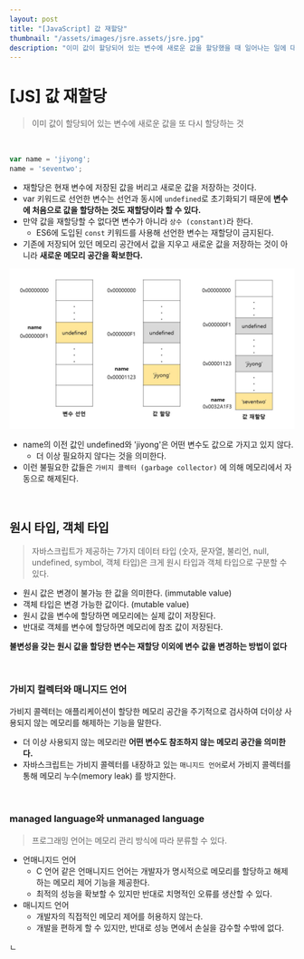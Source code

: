```yaml
---
layout: post
title: "[JavaScript] 값 재할당"
thumbnail: "/assets/images/jsre.assets/jsre.jpg"
description: "이미 값이 할당되어 있는 변수에 새로운 값을 할당했을 때 일어나는 일에 대해 알아보자."
---
```


# [JS] 값 재할당

> 이미 값이 할당되어 있는 변수에 새로운 값을 또 다시 할당하는 것

<br>

```javascript
var name = 'jiyong';
name = 'seventwo';
```

- 재할당은 현재 변수에 저장된 값을 버리고 새로운 값을 저장하는 것이다.
- var 키워드로 선언한 변수는 선언과 동시에 `undefined`로 초기화되기 때문에 **변수에 처음으로 값을 할당하는 것도 재할당이라 할 수 있다.**
- 만약 값을 재할당할 수 없다면 변수가 아니라 `상수 (constant)`라 한다.
  - ES6에 도입된 `const` 키워드를 사용해 선언한 변수는 재할당이 금지된다.
- 기존에 저장되어 있던 메모리 공간에서 값을 지우고 새로운 값을 저장하는 것이 아니라 **새로운 메모리 공간을 확보한다.**

![](/assets/images/jsre.assets/jsre.jpg)

- name의 이전 값인 undefined와 'jiyong'은 어떤 변수도 값으로 가지고 있지 않다.
  - 더 이상 필요하지 않다는 것을 의미한다.
- 이런 불필요한 값들은 `가비지 콜렉터 (garbage collector)` 에 의해 메모리에서 자동으로 해제된다.

<br>

## 원시 타입, 객체 타입

> 자바스크립트가 제공하는 7가지 데이터 타입 (숫자, 문자열, 불리언, null, undefined, symbol, 객체 타입)은 크게 원시 타입과 객체 타입으로 구분할 수 있다.

- 원시 값은 변경이 불가능 한 값을 의미한다. (immutable value)
- 객체 타입은 변경 가능한 값이다. (mutable value)
- 원시 값을 변수에 할당하면 메모리에는 실제 값이 저장된다.
- 반대로 객체를 변수에 할당하면 메모리에 참조 값이 저장된다.

**불변성을 갖는 원시 값을 할당한 변수는 재할당 이외에 변수 값을 변경하는 방법이 없다**

<br>

### 가비지 컬렉터와 매니지드 언어

가비지 콜렉터는 애플리케이션이 할당한 메모리 공간을 주기적으로 검사하여 더이상 사용되지 않는 메모리를 해제하는 기능을 말한다.

- 더 이상 사용되지 않는 메모리란 **어떤 변수도 참조하지 않는 메모리 공간을 의미한다.**
- 자바스크립트는 가비지 콜렉터를 내장하고 있는 `매니지드 언어`로서 가비지 콜렉터를 통해 메모리 누수(memory leak) 를 방지한다.

<br>

### managed language와 unmanaged language

> 프로그래밍 언어는 메모리 관리 방식에 따라 분류할 수 있다.

- 언매니지드 언어
  - C 언어 같은 언매니지드 언어는 개발자가 명시적으로 메모리를 할당하고 해제하는 메모리 제어 기능을 제공한다.
  - 최적의 성능을 확보할 수 있지만 반대로 치명적인 오류를 생산할 수 있다.
- 매니지드 언어
  - 개발자의 직접적인 메모리 제어를 허용하지 않는다.
  - 개발을 편하게 할 수 있지만, 반대로 성능 면에서 손실을 감수할 수밖에 없다.

ㄴ
